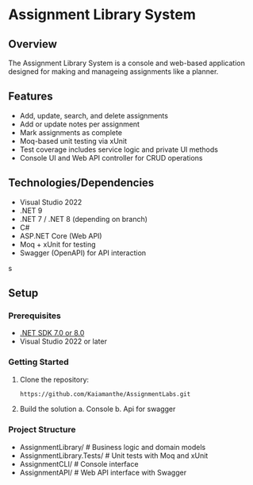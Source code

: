 # Assignment Library System

## Overview
The Assignment Library System is a console and web-based application designed for making and manageing assignments like a planner.

## Features
- Add, update, search, and delete assignments
- Add or update notes per assignment
- Mark assignments as complete
- Moq-based unit testing via xUnit
- Test coverage includes service logic and private UI methods
- Console UI and Web API controller for CRUD operations

## Technologies/Dependencies
- Visual Studio 2022
- .NET 9
- .NET 7 / .NET 8 (depending on branch)
- C#
- ASP.NET Core (Web API)
- Moq + xUnit for testing
- Swagger (OpenAPI) for API interaction

s
## Setup

### Prerequisites
- [.NET SDK 7.0 or 8.0](https://dotnet.microsoft.com/download)
- Visual Studio 2022 or later

### Getting Started
1. Clone the repository:
   ```bash
   https://github.com/Kaiamanthe/AssignmentLabs.git

2. Build the solution
    a. Console
    b. Api for swagger
    
### Project Structure
- AssignmentLibrary/        # Business logic and domain models
- AssignmentLibrary.Tests/  # Unit tests with Moq and xUnit
- AssignmentCLI/            # Console interface
- AssignmentAPI/            # Web API interface with Swagger
